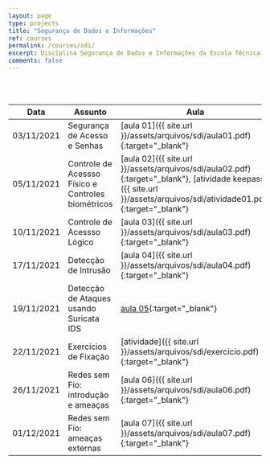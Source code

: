 ```yaml
---
layout: page
type: projects
title: "Segurança de Dados e Informações"
ref: courses
permalink: /courses/sdi/
excerpt: Disciplina Segurança de Dados e Informações da Escola Técnica Estadual Governador Eduardo Campos, São bento do Una-PE.
comments: false
---
```

<br/>

<br/>

| Data | Assunto | Aula |
| --- | ------- | --- |
| 03/11/2021 | Segurança de Acesso e Senhas | [aula 01]({{ site.url }}/assets/arquivos/sdi/aula01.pdf){:target="_blank"} |
| 05/11/2021 | Controle de Acessso Físico  e Controles biométricos| [aula 02]({{ site.url }}/assets/arquivos/sdi/aula02.pdf){:target="_blank"}, [atividade keepass]({{ site.url }}/assets/arquivos/sdi/atividade01.pdf){:target="_blank"}  |
| 10/11/2021 | Controle de Acessso Lógico | [aula 03]({{ site.url }}/assets/arquivos/sdi/aula03.pdf){:target="_blank"} |
| 17/11/2021 | Detecção de Intrusão | [aula 04]({{ site.url }}/assets/arquivos/sdi/aula04.pdf){:target="_blank"} |
| 19/11/2021 | Detecção de Ataques usando Suricata IDS | [aula 05](https://fdoprof.com/tutorial/2021/11/19/suricata/){:target="_blank"} |
| 22/11/2021 | Exercícios de Fixação | [atividade]({{ site.url }}/assets/arquivos/sdi/exercicio.pdf){:target="_blank"} |
| 26/11/2021 | Redes sem Fio: introdução e ameaças | [aula 06]({{ site.url }}/assets/arquivos/sdi/aula06.pdf){:target="_blank"} |
| 01/12/2021 | Redes sem Fio: ameaças externas | [aula 07]({{ site.url }}/assets/arquivos/sdi/aula07.pdf){:target="_blank"} |
